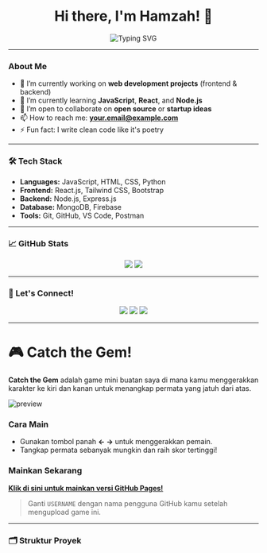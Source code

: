 <h1 align="center">Hi there, I'm Hamzah! 👋</h1>

<p align="center">
  <img src="https://readme-typing-svg.demolab.com?font=Fira+Code&duration=4000&pause=1000&center=true&width=435&lines=Fullstack+Web+Developer;Passionate+about+clean+code;Always+learning+new+tech" alt="Typing SVG" />
</p>

---

### About Me

- 🔭 I’m currently working on **web development projects** (frontend & backend)  
- 🌱 I’m currently learning **JavaScript**, **React**, and **Node.js**  
- 👯 I’m open to collaborate on **open source** or **startup ideas**  
- 📫 How to reach me: **[your.email@example.com](mailto:your.email@example.com)**  
- ⚡ Fun fact: I write clean code like it's poetry  

---

### 🛠 Tech Stack

- **Languages:** JavaScript, HTML, CSS, Python  
- **Frontend:** React.js, Tailwind CSS, Bootstrap  
- **Backend:** Node.js, Express.js  
- **Database:** MongoDB, Firebase  
- **Tools:** Git, GitHub, VS Code, Postman  

---

### 📈 GitHub Stats

<p align="center">
  <img src="https://github-readme-stats.vercel.app/api?username=hamzahcodes7&show_icons=true&theme=tokyonight" />
  <img src="https://github-readme-streak-stats.herokuapp.com/?user=hamzahcodes7&theme=tokyonight" />
</p>

---

### 🔗 Let's Connect!

<p align="center">
  <a href="https://www.linkedin.com/in/yourlinkedin" target="_blank"><img src="https://img.shields.io/badge/LinkedIn-blue?style=for-the-badge&logo=linkedin" /></a>
  <a href="mailto:your.email@example.com"><img src="https://img.shields.io/badge/Email-D14836?style=for-the-badge&logo=gmail&logoColor=white" /></a>
  <a href="https://your-portfolio.com"><img src="https://img.shields.io/badge/Portfolio-121212?style=for-the-badge&logo=firefox&logoColor=white" /></a>
</p>

---

# 🎮 Catch the Gem!

**Catch the Gem** adalah game mini buatan saya di mana kamu menggerakkan karakter ke kiri dan kanan untuk menangkap permata yang jatuh dari atas.

![preview](https://user-images.githubusercontent.com/00000000/000000000-0000-0000-0000-000000000000.gif) <!-- Opsional: Tambahkan GIF preview jika ada -->

### Cara Main
- Gunakan tombol panah **← →** untuk menggerakkan pemain.
- Tangkap permata sebanyak mungkin dan raih skor tertinggi!

### Mainkan Sekarang
[**Klik di sini untuk mainkan versi GitHub Pages!**](https://USERNAME.github.io/catch-the-gem/)

> Ganti `USERNAME` dengan nama pengguna GitHub kamu setelah mengupload game ini.

---

### 🗂 Struktur Proyek
